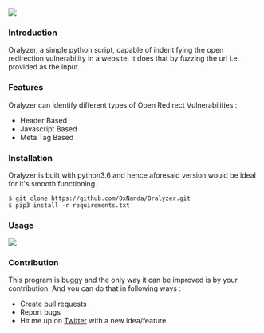<img src="https://i.ibb.co/DLzGqVx/bitmap.png" align="center">

### Introduction


Oralyzer, a simple python script, capable of indentifying the open redirection vulnerability in a website. It does that by fuzzing the url i.e. provided as the input.

### Features

Oralyzer can identify different types of Open Redirect Vulnerabilities :
 - Header Based
 - Javascript Based
 - Meta Tag Based<br>
 
 
### Installation

Oralyzer is built with python3.6 and hence aforesaid version would be ideal for it's smooth functioning.<br>

```
$ git clone https://github.com/0xNanda/Oralyzer.git
$ pip3 install -r requirements.txt
```

### Usage

<img src="https://i.ibb.co/rFfzHnD/carbon-1.png">

### Contribution

This program is buggy and the only way it can be improved is by your contribution. And you can do that in following ways :

- Create pull requests
- Report bugs
- Hit me up on <a href='http://twitter.com/0xNanda'>Twitter</a> with a new idea/feature
